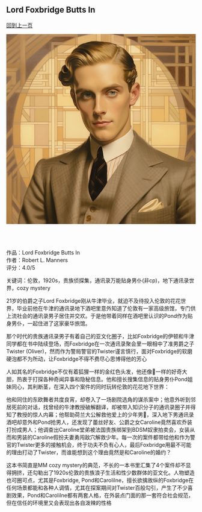 ## Lord Foxbridge Butts In
[回到上一页](https://boheme13.github.io/books/)  &nbsp;&nbsp;

![img](./355089306_1022887518889717_781327679246379589_n.jpg)

<br>
<br>

作品：Lord Foxbridge Butts In<br>
作者：Robert L. Manners<br>
评分：4.0/5<br>

关键词：伦敦，1920s，贵族侦探集，通讯录万能贴身男仆(非cp)，地下通讯录世界，cozy mystery

21岁的伯爵之子Lord Foxbridge刚从牛津毕业，就迫不及待投入伦敦的花花世界，毕业前他在牛津的通讯录地下酒吧里意外知道了伦敦有一家高级旅馆，专门供上流社会的通讯录男子居住并交欢。于是他带着同样在酒吧里认识的Pond作为贴身男仆，一起住进了这家豪华旅馆。

那个时代的贵族通讯录男子有着自己的亚文化圈子，比如Foxbridge的伊顿和牛津同学都在书中陆续登场，而Foxbridge在一次通讯录聚会里一眼相中了准男爵之子Twister (Oliver)，然而作为警局警官的Twister谨言慎行，面对Foxbridge的软磨硬泡都不为所动，让Foxbridge不得不费尽心思博得他的芳心

人如其名的Foxbridge不仅有着狐狸一样的金红色头发，他还像🦊一样的好奇大胆，热衷于打探各种奇闻异事和隐秘信息。他和擅长搜集信息的贴身男仆Pond姐妹同心，其利断茎，在深入四个案件的同时玩转伦敦的花花地下世界：

他和同住的东欧舞者共度良宵，却卷入了一场剧院选角的谋杀案中；他意外听到邻居死前的对话，找曾经的牛津教授破解翻译，却被带入知识分子的通讯录圈子并得知了教授的惊人内幕；他帮助荷兰大公解救他爱上的少年男🐔，深入地下男通讯录酒吧却意外和Pond抢男人，还发现了蕾丝好友、公爵之女Caroline竟然喜欢乔装打扮成男人；他调查出Caroline堂弟被法国贵族绑架到BDSM奴隶拍卖会，女装从而和男装的Caroline假扮夫妻勇闯敌穴解救少年。每一次的案件都带给他和作为警官的Twister更多的接触机会，终于功夫不负有心人，最后Foxbridge用最不可能的理由打动了Twister，而谁能想到这个理由竟然是和Caroline的婚约？

这本书简直是MM cozy mystery的典范，不长的一本书里汇集了4个案件却不显得拥挤，还勾勒出了1920s伦敦的贵族浪子生活和性少数群体的亚文化。人物塑造也可圈可点，尤其是Foxbridge, Pond和Carolilne，擅长欲擒故纵的Foxbridge在任何场景都能和各种人调情，尤其在探案期间对Twister百般勾引，产生了不少喜剧效果，Pond和Carolilne都有两套人格，在外装点门面的那一套符合社会规范，但在信任的环境里又会表现出各自泼辣的性格